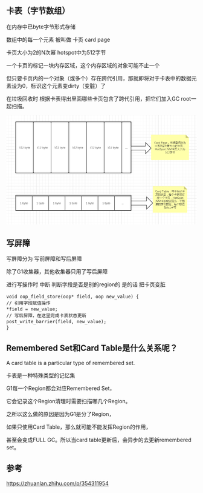 卡表（字节数组）
---

在内存中已byte字节形式存储

数组中的每一个元素 被叫做 卡页 card page

卡页大小为2的N次幂 hotspot中为512字节

一个卡页的标记一块内存区域，这个内存区域的对象可能不止一个 

但只要卡页内的一个对象（或多个）存在跨代引用，那就即将对于卡表中的数据元素设为0，标识这个元素变dirty（变脏）了

在垃圾回收时 根据卡表得出里面哪些卡页包含了跨代引用，把它们加入GC root一起扫描。

![img_73.png](img_73.png)

写屏障
--

写屏障分为 写前屏障和写后屏障

除了G1收集器，其他收集器只用了写后屏障

进行写操作时 中断 判断字段是否是别的region的 是的话 把卡页变脏

    void oop_field_store(oop* field, oop new_value) {
    // 引用字段赋值操作
    *field = new_value;
    // 写后屏障，在这里完成卡表状态更新
    post_write_barrier(field, new_value);
    }


Remembered Set和Card Table是什么关系呢？
---

A card table is a particular type of remembered set.

卡表是一种特殊类型的记忆集

G1每一个Region都会对应Remembered Set，

它会记录这个Region清理时需要扫描哪几个Region。

之所以这么做的原因是因为G1是分了Region，

如果只使用Card Table，那么就可能不能发挥Region的作用，

甚至会变成FULL GC。所以当card table更新后，会异步的去更新remembered set。

参考
---

https://zhuanlan.zhihu.com/p/354311954
